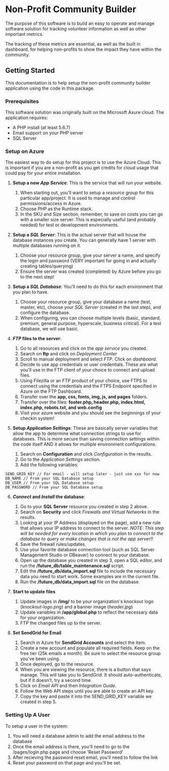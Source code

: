 # Non-Profit Community Builder

The purpose of this software is to build an easy to operate and manage software solution for tracking volunteer information as well as other important metrics.

The tracking of these metrics are essential, as well as the built in dashboard, for helping non-profits to show the impact they have within the community.

## Getting Started

This documentation is to help setup the non-profit community builder application using the code in this package.

### Prerequisites

This software solution was originally built on the Microsoft Axure cloud. The application requires:
* A PHP install (at least 5.6.7)
* Email support on your PHP server
* SQL Server

### Setup on Azure
The easiest way to do setup for this project is to use the Azure Cloud. This is important if you are a non-profit as you get credits for cloud usage that could pay for your entire installation.

1. **Setup a new _App Service_**: This is the service that will run your website.
   1. When starting out, you'll want to setup a _resource group_ for this particular app/project. It is used to manage and control permissions/access in Azure.
   2. Choose PHP as the Runtime stack.
   3. In the SKU and Size section, remember, to save on costs you can go with a smaller size server. This is especially useful (and probably needed) for test or development environments.

2. **Setup a _SQL Server_**: This is the actual server that will house the database instances you create. You can generally have 1 server with multiple databases running on it.
   1. Choose your resource group, give your server a name, and specify the login and password (VERY important for going in and actually creating tables/querying)
   2. Ensure the server was created (completed) by Azure before you go to the next step!

3. **Setup a _SQL Database_**: You'll need to do this for each environment that you plan to have.
   1. Choose your resource group, give your database a name (test, master, etc), choose your *_SQL Server_* (created in the last step), and configure the database.
   2. When configuring, you can choose multiple levels (basic, standard, premium, general purpose, hyperscale, business critical). For a test database, we will use basic.

4. **_FTP_ files to the server**:
   1. Go to all resources and click on the _app service_ you created.
   2. Search on **ftp** and click on _Deployment Center_
   3. Scroll to manual deployment and select _FTP_. Click on _dashboard_.
   4. Decide to use app credentials or user credentials. These are what you'll use in the FTP client of your choice to connect and upload files.
   5. Using Filezilla or an FTP product of your choice, use FTPS to connect using the credentials and the FTPS Endpoint specified in Azure on the FTP Dashboard.
   6. Transfer over the **app, css, fonts, img, js, and pages** folders.
   7. Transfer over the files: **footer.php, header.php, index.html, index.php, robots.txt, and web.config**
   8. Visit your azure website and you should see the beginnings of your checkin system!

5. **Setup _Application Settings_**: These are basically server variables that allow the app to determine what connection strings to use for databases. This is more secure than saving connection settings within the code itself AND it allows for multiple environment configurations.
   1. Search on **Configuration** and click _Configuration_ in the results.
   2. Go to the _Application Settings_ section.
   3. Add the following variables:
```
SEND_GRID_KEY // For email - will setup later - just use xxx for now
DB_NAME // From your SQL Database setup
DB_USER // From your SQL Database setup
DB_PASSWORD // From your SQL Database setup
```
6. **_Connect_ and _Install_ the database**:
   1. Go to your **SQL Server** resource you created in step 2 above.
   2. Search on **Security** and click _Firewalls and Virtual Networks_ in the results.
   3. Looking at your IP Address (displayed on the page), add a new rule that allows your IP address to connect to the server. *NOTE: This step will be needed for every location in which you plan to connect to the database to query or make changes that is not the app server!!*
   4. Save the firewall rules/updates. 
   5. Use your favorite database connection tool (such as SQL Server Management Studio or DBeaver) to connect to your database.
   6. Open up the database you created in step 3, open a SQL editor, and run the **/future_db/table_maintenance.sql** script.
   7. Edit the **/future_db/data_import.sql** file to include the necessary data you need to start work. Some examples are in the current file.
   8. Run the **/future_db/data_import.sql** file on the database.

7. **Start to update files**
   1. Update images in **/img/** to be your organization's knockout logo (_knockout-logo.png_) and a banner image (_header.jpg_)
   2. Update variables in **/app/global.php** to reflect the necessary data for your organization.
   3. FTP the changed files up to the server.

8. **Set SendGrid for Email**
   1. Search in Azure for **SendGrid Accounts** and select the item.
   2. Create a new account and populate all required fields. Keep on the free tier (25k emails a month). Be sure to select the resource group you've been using.
   3. Once deployed, go to the resource.
   4. When you are viewing the resource, there is a button that says manage. This will take you to SendGrid. It should auto-authenticate, but if it doesn't, try a second time.
   5. Click on _Email API_ and then _Integration Guide_.
   6. Follow the Web API steps until you are able to create an API key.
   7. Copy the key and paste it into the SEND_GRID_KEY variable we created in step 5.

### Setting Up A User
To setup a user in the system:
1. You will need a database admin to add the email address to the database
2. Once the email address is there, you'll need to go to the /pages/login.php page and choose 'Reset Password'
3. After recieving the password reset email, you'll need to follow the link
4. Reset your password on that page and you'll be set.